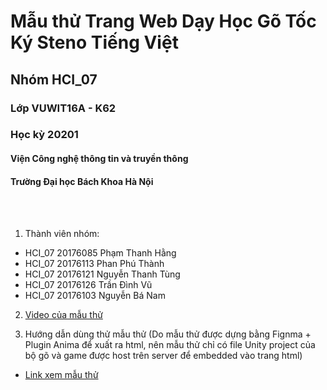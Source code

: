 # Mẫu thử Trang Web Dạy Học Gõ Tốc Ký Steno Tiếng Việt
## Nhóm HCI_07
### Lớp VUWIT16A - K62
### Học kỳ 20201
#### Viện Công nghệ thông tin và truyền thông
#### Trường Đại học Bách Khoa Hà Nội

<br>
<br>

1. Thành viên nhóm:

- HCI_07 20176085 Phạm Thanh Hằng
- HCI_07 20176113 Phan Phú Thành
- HCI_07 20176121 Nguyễn Thanh Tùng
- HCI_07 20176126 Trần Đình Vũ
- HCI_07 20176103 Nguyễn Bá Nam

2. [Video của mẫu thử](https://drive.google.com/file/d/1X9me3_-KyGK6K9DtHeUOPOo3pkFVEWr2/view?usp=sharing)

3. Hướng dẫn dùng thử mẫu thử
(Do mẫu thử được dựng bằng Fignma + Plugin Anima để xuất ra html, nên mẫu thử chỉ có file Unity project của bộ gõ và game được host trên server để embedded vào trang html)
- [Link xem mẫu thử](https://weathered-sun-2221.animaapp.io/?show_restart=1)

